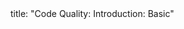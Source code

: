 <frontmatter>
title: "Code Quality: Introduction: Basic"
</frontmatter>

<include src="index-body.md" boilerplate />
